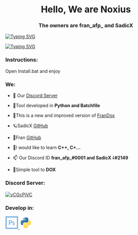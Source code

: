 <h1 align="center">Hello, We are Noxius</h1>
<h3 align="center">The owners are fran_afp_ and SadicX</h3>

[![Typing SVG](https://readme-typing-svg.herokuapp.com?font=Impact&duration=2500&color=F79E71&background=62FF0900&center=true&lines=We+are+Noxius+!+%F0%9F%AA%90)](https://git.io/typing-svg)

[![Typing SVG](https://readme-typing-svg.herokuapp.com?font=Impact&duration=2500&color=6A2B8D&background=62FF0900&center=true&lines=This+is+Noxius+Dox+!+%F0%9F%94%8E)](https://git.io/typing-svg)


<h3 align="left">Instructions:</h3>
Open Install.bat and enjoy

<h3 align="left">We:</h3>

- 🐍 Our [Discord Server](https://discord.gg/vCGcPjVC)

- 🔰Tool developed in **Python and Batchfile**

- 🧳This is a new and improved version of [FranDox](https://github.com/franafp/Fran-Dox-Tool)

- 🪐SadicX [GitHub](https://github.com/SadicX)

- 🍒Fran [GitHub](https://github.com/franafp)

- 🧠I would like to learn **C++, C+...**

- 📫 Our Discord ID **fran_afp_#0001 and SadicX ⸸#2149**

- 🐁Simple tool to **DOX**

<h3 align="left">Discord Server:</h3>
<p align="left">
<a href="https://discord.gg/vCGcPjVC" target="blank"><img align="center" src="https://raw.githubusercontent.com/rahuldkjain/github-profile-readme-generator/master/src/images/icons/Social/discord.svg" alt="vCGcPjVC" height="30" width="40" /></a>
</p>

<h3 align="left">Develop in:</h3>
<p align="left"> <a href="https://www.photoshop.com/en" target="_blank" rel="noreferrer"> <img src="https://raw.githubusercontent.com/devicons/devicon/master/icons/photoshop/photoshop-line.svg" alt="photoshop" width="40" height="40"/> </a> <a href="https://www.python.org" target="_blank" rel="noreferrer"> <img src="https://raw.githubusercontent.com/devicons/devicon/master/icons/python/python-original.svg" alt="python" width="40" height="40"/> </a> </p>
